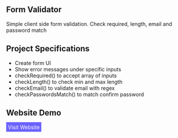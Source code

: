 ## Form Validator

Simple client side form validation. Check required, length, email and password match

## Project Specifications

- Create form UI
- Show error messages under specific inputs
- checkRequired() to accept array of inputs
- checkLength() to check min and max length
- checkEmail() to validate email with regex
- checkPasswordsMatch() to match confirm password

## Website Demo

<a href="https://form-clientside-validator.netlify.app/" class="button" style="text-decoration: none; padding: 0.3rem; color: white; background-color: #6c63ff">Visit Website</a>

